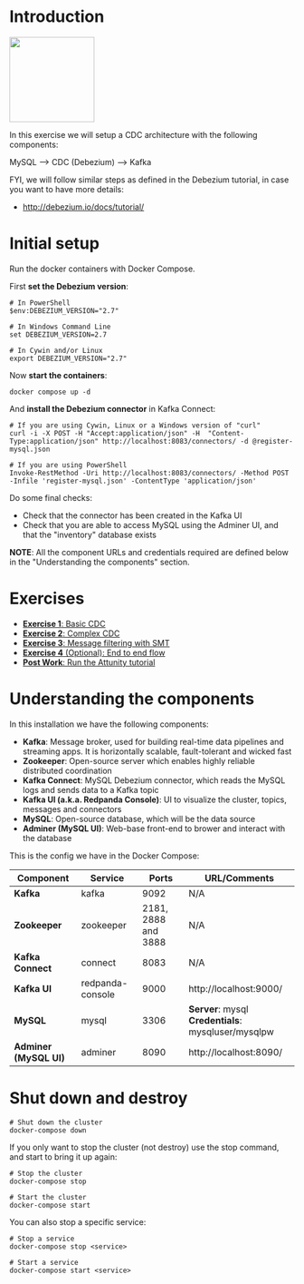 # Introduction

<img width="150" src="https://new.paradigmadigital.com/wp-content/uploads/2017/06/debezium-1.png">

In this exercise we will setup a CDC architecture with the following components:

MySQL --> CDC (Debezium) --> Kafka

FYI, we will follow similar steps as defined in the Debezium tutorial, in case you want to have more details:

* http://debezium.io/docs/tutorial/

# Initial setup

Run the docker containers with Docker Compose.

First **set the Debezium version**:

```shell
# In PowerShell
$env:DEBEZIUM_VERSION="2.7"

# In Windows Command Line
set DEBEZIUM_VERSION=2.7

# In Cywin and/or Linux
export DEBEZIUM_VERSION="2.7"
```

Now **start the containers**:

```shell
docker compose up -d
```

And **install the Debezium connector** in Kafka Connect:

```shell
# If you are using Cywin, Linux or a Windows version of "curl"
curl -i -X POST -H "Accept:application/json" -H  "Content-Type:application/json" http://localhost:8083/connectors/ -d @register-mysql.json

# If you are using PowerShell
Invoke-RestMethod -Uri http://localhost:8083/connectors/ -Method POST -Infile 'register-mysql.json' -ContentType 'application/json'
```
Do some final checks:

* Check that the connector has been created in the Kafka UI
* Check that you are able to access MySQL using the Adminer UI, and that the "inventory" database exists

**NOTE**: All the component URLs and credentials required are defined below in the "Understanding the components" section.

# Exercises

* [**Exercise 1**: Basic CDC](Exercises/Exercise1)
* [**Exercise 2**: Complex CDC](Exercises/Exercise2)
* [**Exercise 3**: Message filtering with SMT](Exercises/Exercise3)
* [**Exercise 4** (Optional): End to end flow](Exercises/Exercise4)
* [**Post Work**: Run the Attunity tutorial](Exercises/PostWork)

# Understanding the components

In this installation we have the following components:

* **Kafka**: Message broker, used for building real-time data pipelines and streaming apps. It is horizontally scalable, fault-tolerant and wicked fast
* **Zookeeper**: Open-source server which enables highly reliable distributed coordination
* **Kafka Connect**: MySQL Debezium connector, which reads the MySQL logs and sends data to a Kafka topic
* **Kafka UI (a.k.a. Redpanda Console)**: UI to visualize the cluster, topics, messages and connectors
* **MySQL**: Open-source database, which will be the data source
* **Adminer (MySQL UI)**: Web-base front-end to brower and interact with the database

This is the config we have in the Docker Compose:

| Component | Service | Ports | URL/Comments |
| ------------- | ------------- | ------------- | ------------- |
| **Kafka** | kafka | 9092  | N/A  |
| **Zookeeper** | zookeeper | 2181, 2888 and 3888  | N/A  |
| **Kafka Connect** | connect | 8083  | N/A  |
| **Kafka UI** | redpanda-console | 9000 | http://localhost:9000/ |
| **MySQL** | mysql | 3306  | **Server**: mysql<br/>**Credentials**: mysqluser/mysqlpw  |
| **Adminer (MySQL UI)** | adminer | 8090  | http://localhost:8090/  |

# Shut down and destroy

```
# Shut down the cluster
docker-compose down
```

If you only want to stop the cluster (not destroy) use the stop command, and start to bring it up again:

```
# Stop the cluster
docker-compose stop

# Start the cluster
docker-compose start
```

You can also stop a specific service:

```
# Stop a service
docker-compose stop <service>

# Start a service
docker-compose start <service>
```
